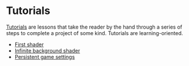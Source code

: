 # Tutorials

[Tutorials](https://diataxis.fr/tutorials/) are lessons that take the reader by the hand through a series of steps to complete a project of some kind. Tutorials are learning-oriented.

* [First shader](./first-shader/README.md)
* [Infinite background shader](./infinite-background-shader/README.md)
* [Persistent game settings](./game-settings/README.md)
